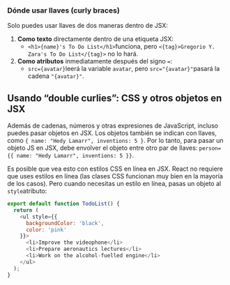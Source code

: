 ### Dónde usar llaves (curly braces)

Solo puedes usar llaves de dos maneras dentro de JSX:

1. **Como texto** directamente dentro de una etiqueta JSX: 
   - `<h1>{name}'s To Do List</h1>`funciona, pero `<{tag}>Gregorio Y. Zara's To Do List</{tag}>` no lo hará.
2. **Como atributos** inmediatamente después del signo `=`: 
   - `src={avatar}`leerá la variable `avatar`, pero `src="{avatar}"`pasará la cadena `"{avatar}"`.

## Usando “double curlies”: CSS y otros objetos en JSX

Además de cadenas, números y otras expresiones de JavaScript, incluso puedes pasar objetos en JSX. Los objetos también se indican con llaves, como `{ name: "Hedy Lamarr", inventions: 5 }`. Por lo tanto, para pasar un objeto JS en JSX, debe envolver el objeto entre otro par de llaves: `person={{ name: "Hedy Lamarr", inventions: 5 }}`.

Es posible que vea esto con estilos CSS en línea en JSX. React no requiere que uses estilos en línea (las clases CSS funcionan muy bien en la mayoría de los casos). Pero cuando necesitas un estilo en línea, pasas un objeto al `style`atributo:

```javascript
export default function TodoList() {
  return (
    <ul style={{
      backgroundColor: 'black',
      color: 'pink'
    }}>
      <li>Improve the videophone</li>
      <li>Prepare aeronautics lectures</li>
      <li>Work on the alcohol-fuelled engine</li>
    </ul>
  );
}
```